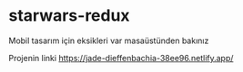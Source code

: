 # starwars-redux

Mobil tasarım için eksikleri var masaüstünden bakınız 

Projenin linki https://jade-dieffenbachia-38ee96.netlify.app/
